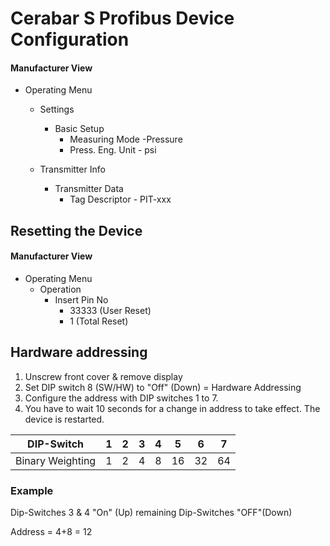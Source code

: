 # Cerabar S Profibus Device Configuration

#### Manufacturer View
+ Operating Menu
  + Settings
    + Basic Setup
      + Measuring Mode -Pressure
      + Press. Eng. Unit - psi

  + Transmitter Info
    + Transmitter Data
      + Tag Descriptor - PIT-xxx

## Resetting the Device
#### Manufacturer View
+ Operating Menu
  + Operation
    + Insert Pin No
      + 33333 (User Reset)
      + 1 (Total Reset)

## Hardware addressing

1. Unscrew front cover & remove display
1. Set DIP switch 8 (SW/HW) to "Off" (Down) = Hardware Addressing
1. Configure the address with DIP switches 1 to 7.
1. You have to wait 10 seconds for a change in address to take effect. The device is restarted.

|DIP-Switch|1|2|3|4|5|6|7|
|---|---|---|---|---|---|---|---|
|Binary Weighting|1|2|4|8|16|32|64|

### Example

Dip-Switches 3 & 4 "On" (Up) remaining Dip-Switches "OFF"(Down)

Address = 4+8 = 12